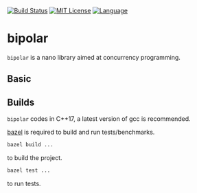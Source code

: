[![Build Status][circle-badge]][circle-link]
[![MIT License][license-badge]](LICENSE)
[![Language][language-badge]](language-link)

# bipolar

`bipolar` is a nano library aimed at concurrency programming.

## Basic

## Builds

`bipolar` codes in C++17, a latest version of gcc is recommended.

[bazel](https://github.com/bazelbuild/bazel/) is required to build and run tests/benchmarks.

```bash
bazel build ...
```
to build the project.

```bash
bazel test ...
```
to run tests.

[circle-badge]: https://circleci.com/gh/condy0919/bipolar.svg?style=svg
[circle-link]: https://circleci.com/gh/condy0919/bipolar
[license-badge]: https://img.shields.io/badge/license-MIT-007EC7.svg
[language-badge]: https://img.shields.io/badge/Language-C%2B%2B17-blue.svg
[language-link]: https://en.cppreference.com/w/cpp/compiler_support<Paste>
